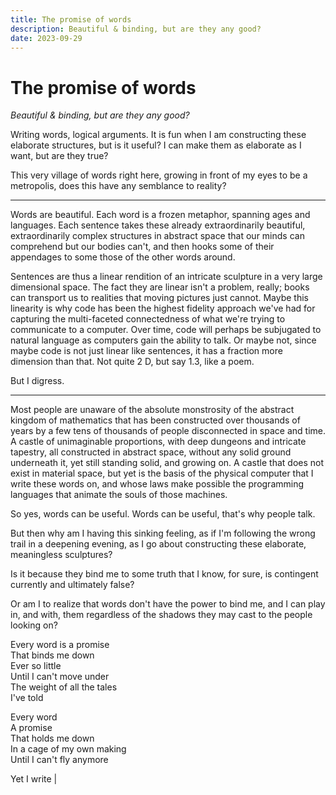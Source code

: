 ```yaml
---
title: The promise of words
description: Beautiful & binding, but are they any good?
date: 2023-09-29
---
```


# The promise of words

_Beautiful & binding, but are they any good?_

<style module>
.prose {
    margin-block: 2rem;
}

.prose hr {
    opacity: 0.1;
    margin: 2rem;
}

.prose p {
    border-radius: 2px;
    border: 1px solid oklch(54% 0.22 29);
    background-color: oklch(97% 0.09 105 / 3%);
    padding: 1rem;
}

.poem {
    padding: 1rem;
}

.blink {
    animation: blink 1100ms infinite;
}

@keyframes blink {
    0% {
        opacity: 0;
    }
    40% {
        opacity: 0;
    }
    80% {
        opacity: 1;
    }
    100% {
        opacity: 0;
    }
}
</style>

<div :class="$style.prose">

Writing words, logical arguments. It is fun when I am constructing these
elaborate structures, but is it useful? I can make them as elaborate as I want,
but are they true?

This very village of words right here, growing in front of my eyes to be a
metropolis, does this have any semblance to reality?

<hr>

Words are beautiful. Each word is a frozen metaphor, spanning ages and
languages. Each sentence takes these already extraordinarily beautiful,
extraordinarily complex structures in abstract space that our minds can
comprehend but our bodies can't, and then hooks some of their appendages to some
those of the other words around.

Sentences are thus a linear rendition of an intricate sculpture in a very large
dimensional space. The fact they are linear isn't a problem, really; books can
transport us to realities that moving pictures just cannot. Maybe this linearity
is why code has been the highest fidelity approach we've had for capturing the
multi-faceted connectedness of what we're trying to communicate to a computer.
Over time, code will perhaps be subjugated to natural language as computers gain
the ability to talk. Or maybe not, since maybe code is not just linear like
sentences, it has a fraction more dimension than that. Not quite 2 D, but say
1.3, like a poem.

But I digress.

<hr>

Most people are unaware of the absolute monstrosity of the abstract kingdom of
mathematics that has been constructed over thousands of years by a few tens of
thousands of people disconnected in space and time. A castle of unimaginable
proportions, with deep dungeons and intricate tapestry, all constructed in
abstract space, without any solid ground underneath it, yet still standing
solid, and growing on. A castle that does not exist in material space, but yet
is the basis of the physical computer that I write these words on, and whose
laws make possible the programming languages that animate the souls of those
machines.

So yes, words can be useful. Words can be useful, that's why people talk.

But then why am I having this sinking feeling, as if I'm following the wrong
trail in a deepening evening, as I go about constructing these elaborate,
meaningless sculptures?

Is it because they bind me to some truth that I know, for sure, is contingent
currently and ultimately false?

Or am I to realize that words don't have the power to bind me, and I can play
in, and with, them regardless of the shadows they may cast to the people looking
on?

</div>

<div :class="$style.poem">

<!-- prettier-ignore -->
Every word is a promise<br>
That binds me down<br>
Ever so little<br>
Until I can't move under<br>
The weight of all the tales<br>
I've told

<!-- prettier-ignore -->
Every word<br>
A promise<br>
That holds me down<br>
In a cage of my own making<br>
Until I can't fly anymore

Yet I write <span :class="$style.blink">|</span>

</div>
